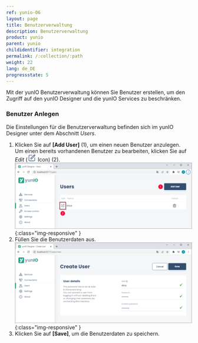 ```yaml
---
ref: yunio-06
layout: page
title: Benutzerverwaltung
description: Benutzerverwaltung
product: yunio
parent: yunio
childidentifier: integration
permalink: /:collection/:path
weight: 22
lang: de_DE
progressstate: 5
---
```


Mit der yunIO Benutzerverwaltung können Sie Benutzer erstellen, um den Zugriff auf den yunIO Designer und die yunIO Services zu beschränken.

### Benutzer Anlegen

Die Einstellungen für die Benutzerverwaltung befinden sich im yunIO Designer unter dem Abschnitt *Users*.

1. Klicken Sie auf **[Add User]** (1), um einen neuen Benutzer anzulegen. <br>
Um einen bereits vorhandenen Benutzer zu bearbeiten, klicken Sie auf *Edit* (![Edit](/img/content/yunio/edit.png) Icon) (2).<br>
![Users](/img/content/yunio/yunio-users.png){:class="img-responsive" }
2. Füllen Sie die Benutzerdaten aus.<br>
![New-User](/img/content/yunio/yunio-new-user.png){:class="img-responsive" }
3. Klicken Sie auf **[Save]**, um die Benutzerdaten zu speichern.

<!---
**Allowed to log in**<br>
Wenn diese Checkbox aktiv ist, hat der Benutzer Zugriff auf den Designer.
Wenn **Allowed to log in**  inaktiv ist, kann der Benutzer Services aufrufen, aber nicht im Designer bearbeiten.
-->
